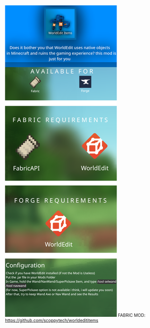 ![](https://github.com/ScoppyTech/WorldEditItems/blob/main/graficaworldedititems.png)
FABRIC MOD: https://github.com/scoppytech/worldedititems
